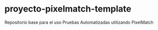 # proyecto-pixelmatch-template
Repositorio base para el uso Pruebas Automatizadas utilizando PixelMatch
